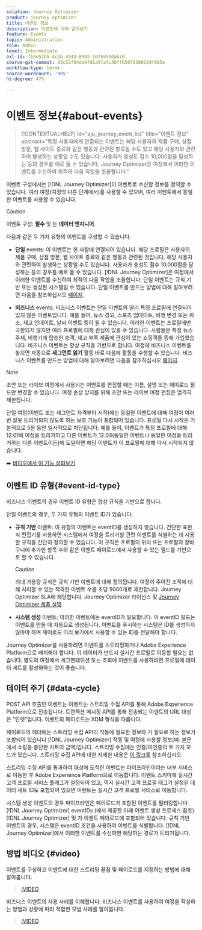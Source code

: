 ```yaml
---
solution: Journey Optimizer
product: journey optimizer
title: 이벤트 정보
description: 이벤트에 대해 알아보기
feature: Events
topic: Administration
role: Admin
level: Intermediate
exl-id: fb3e51b5-4cbb-4949-8992-1075959da67d
source-git-commit: 63c52f04da9fd1a5fafc36ffb5079380229f885e
workflow-type: tm+mt
source-wordcount: '905'
ht-degree: 47%

---
```


# 이벤트 정보{#about-events}

>[!CONTEXTUALHELP]
>id="ajo_journey_event_list"
>title="이벤트 정보"
>abstract="특정 사용자에게 연결되는 이벤트는 해당 사용자의 제품 구매, 상점 방문, 웹 사이트 종료와 같은 행동과 관련된 항목일 수도 있고 해당 사용자와 관련하여 발생하는 상황일 수도 있습니다. 사용자가 충성도 점수 10,000점을 달성하는 등의 경우를 예로 들 수 있습니다. Journey Optimizer은 여정에서 이러한 이벤트를 수신하여 최적의 다음 작업을 조율합니다."

이벤트 구성에서는 [!DNL Journey Optimizer]이 이벤트로 수신할 정보를 정의할 수 있습니다. 여러 여정(여정의 다른 단계에서)를 사용할 수 있으며, 여러 이벤트에서 동일한 이벤트를 사용할 수 있습니다.

>[!CAUTION]
>
>이벤트 구성: **필수** 및 는 **데이터 엔지니어**.

다음과 같은 두 가지 유형의 이벤트를 구성할 수 있습니다.

* **단일** events: 이 이벤트는 한 사람에 연결되어 있습니다. 해당 프로필은 사용자의 제품 구매, 상점 방문, 웹 사이트 종료와 같은 행동과 관련된 것입니다. 해당 사용자와 관련하여 발생하는 상황일 수도 있습니다. 사용자가 충성도 점수 10,000점을 달성하는 등의 경우를 예로 들 수 있습니다. [!DNL Journey Optimizer]은 여정에서 이러한 이벤트를 수신하여 최적의 다음 작업을 조율합니다. 단일 이벤트는 규칙 기반 또는 생성된 시스템일 수 있습니다. 단일 이벤트를 만드는 방법에 대해 알아보려면 다음을 참조하십시오 [페이지](../event/about-creating.md).

* **비즈니스** events: 비즈니스 이벤트는 단일 이벤트와 달리 특정 프로필에 연결되어 있지 않은 이벤트입니다. 예를 들어, 뉴스 경고, 스포츠 업데이트, 비행 변경 또는 취소, 재고 업데이트, 날씨 이벤트 등이 될 수 있습니다. 이러한 이벤트는 프로필에만 국한되지 않지만 여러 프로필에 대해 관심이 있을 수 있습니다. 사람들은 특정 뉴스 주제, 비행기에 탑승한 승객, 재고 부족 제품에 관심이 있는 쇼핑객들 등에 가입했습니다. 비즈니스 이벤트는 항상 규칙을 기반으로 합니다. 여정에 비즈니스 이벤트를 놓으면 자동으로 **세그먼트 읽기** 활동 바로 다음에 활동을 수행할 수 있습니다. 비즈니스 이벤트를 만드는 방법에 대해 알아보려면 다음을 참조하십시오 [페이지](../event/about-creating-business.md).


>[!NOTE]
>
>초안 또는 라이브 여정에서 사용되는 이벤트를 편집할 때는 이름, 설명 또는 페이로드 필드만 변경할 수 있습니다. 여정 손상 방지를 위해 초안 또는 라이브 여정 편집은 엄격히 제한됩니다.

단일 여정(이벤트 또는 세그먼트 자격부터 시작)에는 동일한 이벤트에 대해 여정이 여러 번 잘못 트리거되지 않도록 하는 보호 기능이 포함되어 있습니다. 프로필 다시 시작은 기본적으로 5분 동안 일시적으로 차단됩니다. 예를 들어, 이벤트가 특정 프로필에 대해 12:01에 여정을 트리거하고 다른 이벤트가 12:03(동일한 이벤트나 동일한 여정을 트리거하는 다른 이벤트이든)에 도달하면 해당 이벤트가 이 프로필에 대해 다시 시작되지 않습니다.

➡️ [비디오에서 이 기능 살펴보기](#video)

## 이벤트 ID 유형{#event-id-type}

비즈니스 이벤트의 경우 이벤트 ID 유형은 항상 규칙을 기반으로 합니다.

단일 이벤트의 경우, 두 가지 유형의 이벤트 ID가 있습니다.

* **규칙 기반** 이벤트: 이 유형의 이벤트는 eventID를 생성하지 않습니다. 간단한 표현식 편집기를 사용하면 시스템에서 여정을 트리거할 관련 이벤트를 식별하는 데 사용할 규칙을 간단히 정의할 수 있습니다. 이 규칙은 프로필의 위치 또는 프로필의 장바구니에 추가한 항목 수와 같은 이벤트 페이로드에서 사용할 수 있는 필드를 기반으로 할 수 있습니다.

   >[!CAUTION]
   >
   >최대 가용량 규칙은 규칙 기반 이벤트에 대해 정의됩니다. 여정이 주어진 조직에 대해 처리할 수 있는 적격한 이벤트 수를 초당 5000개로 제한합니다. Journey Optimizer SLA에 해당합니다. Journey Optimizer 라이선스 및 [Journey Optimizer 제품 설명](https://helpx.adobe.com/kr/legal/product-descriptions/adobe-journey-optimizer.html).

* **시스템 생성** 이벤트: 이러한 이벤트에는 eventID가 필요합니다. 이 eventID 필드는 이벤트를 만들 때 자동으로 생성됩니다. 이벤트를 푸시하는 시스템은 ID를 생성하지 않아야 하며 페이로드 미리 보기에서 사용할 수 있는 ID를 전달해야 합니다.

Journey Optimizer을 사용하려면 이벤트를 스트리밍하거나 Adobe Experience Platform으로 배치해야 합니다. 이 데이터가 반드시 실시간 프로필로 이동할 필요는 없습니다. 별도의 여정에서 세그멘테이션 또는 조회에 이벤트를 사용하려면 프로필에 데이터 세트를 활성화하는 것이 좋습니다.

## 데이터 주기 {#data-cycle}

POST API 호출인 이벤트는 이벤트는 스트리밍 수집 API를 통해 Adobe Experience Platform으로 전송됩니다. 트랜잭션 메시징 API를 통해 전송되는 이벤트의 URL 대상은 &quot;인렛&quot;입니다. 이벤트의 페이로드는 XDM 형식을 따릅니다.

페이로드의 헤더에는 스트리밍 수집 API의 작동에 필요한 정보와 가 필요로 하는 정보가 포함되어 있습니다 [!DNL Journey Optimizer] 작동 및 여정에 사용할 정보(예: 본문에서 쇼핑을 중단한 카트의 금액)입니다. 스트리밍 수집에는 인증/미인증의 두 가지 모드가 있습니다. 스트리밍 수집 API에 대한 자세한 내용은 [이 링크](https://experienceleague.adobe.com/docs/experience-platform/xdm/api/getting-started.html?lang=ko)를 참조하십시오.

스트리밍 수집 API를 통과하여 대상에 도착한 이벤트는 파이프라인이라는 내부 서비스로 이동한 후 Adobe Experience Platform으로 이동합니다. 이벤트 스키마에 실시간 고객 프로필 서비스 플래그가 설정되어 있고, 역시 실시간 고객 프로필 태그가 설정된 데이터 세트 ID도 포함되어 있으면 이벤트는 실시간 고객 프로필 서비스로 이동합니다.

시스템 생성 이벤트의 경우 파이프라인은 페이로드가 포함된 이벤트를 필터링합니다 [!DNL Journey Optimizer] eventIDs (에서 제공한 아래 이벤트 생성 프로세스 참조) [!DNL Journey Optimizer] 및 가 이벤트 페이로드에 포함되어 있습니다. 규칙 기반 이벤트의 경우, 시스템은 eventID 조건을 사용하여 이벤트를 식별합니다. [!DNL Journey Optimizer]에서 이러한 이벤트를 수신하면 해당하는 경로가 트리거됩니다.

## 방법 비디오 {#video}

이벤트를 구성하고 이벤트에 대한 스트리밍 끝점 및 페이로드를 지정하는 방법에 대해 알아봅니다.

>[!VIDEO](https://video.tv.adobe.com/v/336253?quality=12)

비즈니스 이벤트의 사용 사례를 이해합니다. 비즈니스 이벤트를 사용하여 여정을 작성하는 방법과 상황에 따라 적합한 모범 사례를 알아봅니다.

>[!VIDEO](https://video.tv.adobe.com/v/334234?quality=12)
